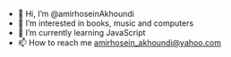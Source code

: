 - 👋 Hi, I’m @amirhoseinAkhoundi
- 👀 I’m interested in books, music and computers
- 🌱 I’m currently learning JavaScript
- 📫 How to reach me amirhosein_akhoundi@yahoo.com

<!---
amirhoseinAkhoundi/amirhoseinAkhoundi is a ✨ special ✨ repository because its `README.md` (this file) appears on your GitHub profile.
You can click the Preview link to take a look at your changes.
--->
